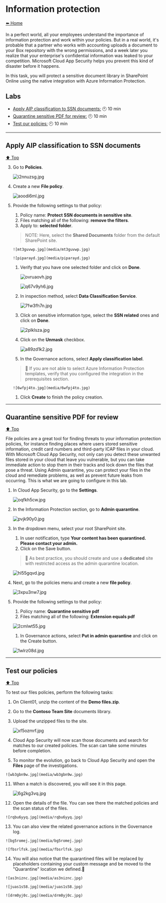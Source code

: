 # Information protection

[:arrow_left: Home](./README.md)

In a perfect world, all your employees understand the importance of information protection and work within your policies. But in a real world, it's probable that a partner who works with accounting uploads a document to your Box repository with the wrong permissions, and a week later you realize that your enterprise's confidential information was leaked to your competition.
Microsoft Cloud App Security helps you prevent this kind of disaster before it happens.

In this task, you will protect a sensitive document library in SharePoint Online using the native integration with Azure Information Protection.

## Labs

- [Apply AIP classification to SSN documents:](Apply-AIP-classification-to-SSN-documents) :clock10: 10 min
- [Quarantine sensitive PDF for review:](Quarantine-sensitive-PDF-for-review) :clock10: 10 min
- [Test our policies:](Test-our-policies) :clock10: 10 min

---

## Apply AIP classification to SSN documents

[:arrow_up: Top](#Information-protection)

3.  Go to **Policies**.

	![i2nnuzsg.jpg](media/i2nnuzsg.jpg)
4.  Create a new **File policy**.

	![aoodi6ml.jpg](media/aoodi6ml.jpg)
5.  Provide the following settings to that policy:
	1. Policy name: **Protect SSN documents in sensitive site**.
	1. Files matching all of the following: **remove the filters**.
	1. Apply to: **selected folder**.

	> NOTE: Here, select the **Shared Documents** folder from the default SharePoint site.
	
		![mt3guvwp.jpg](media/mt3guvwp.jpg)

		![piparayd.jpg](media/piparayd.jpg)
	1. Verify that you have one selected folder and click on **Done**.
	
		![ovruaovh.jpg](media/ovruaovh.jpg)

		![q67v9yh6.jpg](media/q67v9yh6.jpg)
	1. In inspection method, select **Data Classification Service**.
	
		![7fw3fh7n.jpg](media/7fw3fh7n.jpg)
	1. Click on sensitive information type, select the **SSN related** ones and click on **Done**.
	
		![2plklsza.jpg](media/2plklsza.jpg)
	1. Click on the **Unmask** checkbox.
	
		![a89zd1k2.jpg](media/a89zd1k2.jpg)
	1. In the Governance actions, select **Apply classification label**.

    >:memo: If you are not able to select Azure Information Protection templates, verify that you configured the integration in the prerequisites section.

		![6wfpj4to.jpg](media/6wfpj4to.jpg)
	1. Click **Create** to finish the policy creation.

---
## Quarantine sensitive PDF for review

[:arrow_up: Top](#Information-protection)

File policies are a great tool for finding threats to your information protection policies, for instance finding places where users stored sensitive information, credit card numbers and third-party ICAP files in your cloud. With Microsoft Cloud App Security, not only can you detect these unwanted files stored in your cloud that leave you vulnerable, but you can take immediate action to stop them in their tracks and lock down the files that pose a threat. Using Admin quarantine, you can protect your files in the cloud and remediate problems, as well as prevent future leaks from occurring.
This is what we are going to configure in this lab.

1. In Cloud App Security, go to the **Settings**.

	![oqfkh5cw.jpg](media/oqfkh5cw.jpg)
2.  In the Information Protection section, go to **Admin quarantine**.

	![pvjk90y0.jpg](media/pvjk90y0.jpg)
3.  In the dropdown menu, select your root SharePoint site.

	1. In user notification, type **Your content has been quarantined. Please contact your admin.**
	1. Click on the Save button.

    >:memo: As best practice, you should create and use a **dedicated** site with restricted access as the admin quarantine location.

	![hl55gqvd.jpg](media/hl55gqvd.jpg)
4.  Next, go to the policies menu and create a new **file policy**.

	![3xpu3nw7.jpg](media/3xpu3nw7.jpg)
5.  Provide the following settings to that policy:
	1. Policy name: **Quarantine sensitive pdf**
	1. Files matching all of the following: **Extension equals pdf**
	
	![2cmlwt55.jpg](media/2cmlwt55.jpg)
	1. In Governance actions, select **Put in admin quarantine** and click on the Create button.
	
	![1wlrz08d.jpg](media/1wlrz08d.jpg)

---

## Test our policies

[:arrow_up: Top](#Information-protection)

To test our files policies, perform the following tasks:

1. On Client01, unzip the content of the **Demo files.zip**.
7.  Go to the **Contoso Team Site** documents library.
8.  Upload the unzipped files to the site.


	![xf5ozmrf.jpg](media/xf5ozmrf.jpg)
9.  Cloud App Security will now scan those documents and search for matches to our created policies. The scan can take some minutes before completion.
10.  To monitor the evolution, go back to Cloud App Security and open the **Files** page of the investigations.

	![wb3gbn9w.jpg](media/wb3gbn9w.jpg)
11. When a match is discovered, you will see it in this page.

	![6g2kg3vq.jpg](media/6g2kg3vq.jpg)
12.  Open the details of the file. You can see there the matched policies and the scan status of the files.

	![rqbu6yyq.jpg](media/rqbu6yyq.jpg)
13.  You can also view the related governance actions in the Governance log.

	![bg5romej.jpg](media/bg5romej.jpg)
	
	![fbsrlfsk.jpg](media/fbsrlfsk.jpg)

14.  You will also notice that the quarantined files will be replaced by placeholders containing your custom message and be moved to the "Quarantine" location we defined.

	![as3niznc.jpg](media/as3niznc.jpg)

	![juas1s58.jpg](media/juas1s58.jpg)

	![drm0yj0c.jpg](media/drm0yj0c.jpg)
